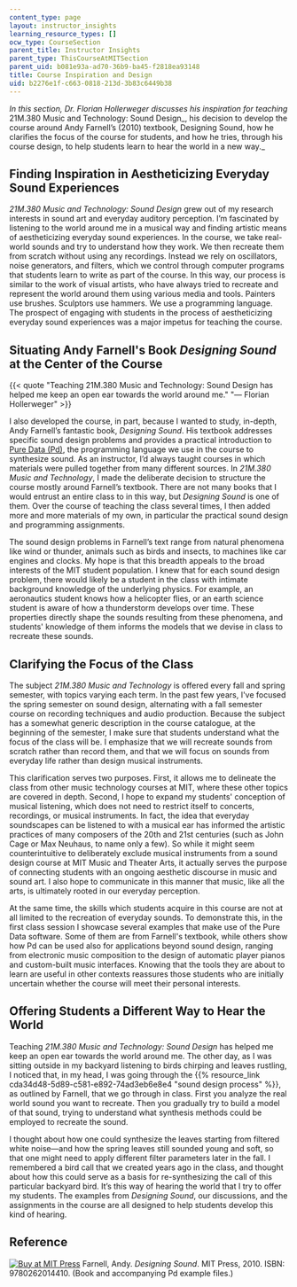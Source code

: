 ```yaml
---
content_type: page
layout: instructor_insights
learning_resource_types: []
ocw_type: CourseSection
parent_title: Instructor Insights
parent_type: ThisCourseAtMITSection
parent_uid: b081e93a-ad70-36b9-ba45-f2818ea93148
title: Course Inspiration and Design
uid: b2276e1f-c663-0818-213d-3b83c6449b38
---
```


_In this section, Dr. Florian Hollerweger discusses his inspiration for teaching_ 21M.380 Music and Technology: Sound Design_, his decision to develop the course around Andy Farnell’s (2010) textbook, Designing Sound, how he clarifies the focus of the course for students, and how he tries, through his course design, to help students learn to hear the world in a new way._

Finding Inspiration in Aestheticizing Everyday Sound Experiences
----------------------------------------------------------------

_21M.380 Music and Technology: Sound Design_ grew out of my research interests in sound art and everyday auditory perception. I’m fascinated by listening to the world around me in a musical way and finding artistic means of aestheticizing everyday sound experiences. In the course, we take real-world sounds and try to understand how they work. We then recreate them from scratch without using any recordings. Instead we rely on oscillators, noise generators, and filters, which we control through computer programs that students learn to write as part of the course. In this way, our process is similar to the work of visual artists, who have always tried to recreate and represent the world around them using various media and tools. Painters use brushes. Sculptors use hammers. We use a programming language. The prospect of engaging with students in the process of aestheticizing everyday sound experiences was a major impetus for teaching the course.

Situating Andy Farnell's Book _Designing Sound_ at the Center of the Course
---------------------------------------------------------------------------

{{< quote "Teaching 21M.380 Music and Technology: Sound Design has helped me keep an open ear towards the world around me." "— Florian Hollerweger" >}}

I also developed the course, in part, because I wanted to study, in-depth, Andy Farnell’s fantastic book, _Designing Sound_. His textbook addresses specific sound design problems and provides a practical introduction to [Pure Data (Pd)](https://puredata.info/), the programming language we use in the course to synthesize sound. As an instructor, I’d always taught courses in which materials were pulled together from many different sources. In _21M.380 Music and Technology_, I made the deliberate decision to structure the course mostly around Farnell’s textbook. There are not many books that I would entrust an entire class to in this way, but _Designing Sound_ is one of them. Over the course of teaching the class several times, I then added more and more materials of my own, in particular the practical sound design and programming assignments.

The sound design problems in Farnell’s text range from natural phenomena like wind or thunder, animals such as birds and insects, to machines like car engines and clocks. My hope is that this breadth appeals to the broad interests of the MIT student population. I knew that for each sound design problem, there would likely be a student in the class with intimate background knowledge of the underlying physics. For example, an aeronautics student knows how a helicopter flies, or an earth science student is aware of how a thunderstorm develops over time. These properties directly shape the sounds resulting from these phenomena, and students' knowledge of them informs the models that we devise in class to recreate these sounds.

Clarifying the Focus of the Class
---------------------------------

The subject _21M.380 Music and Technology_ is offered every fall and spring semester, with topics varying each term. In the past few years, I've focused the spring semester on sound design, alternating with a fall semester course on recording techniques and audio production. Because the subject has a somewhat generic description in the course catalogue, at the beginning of the semester, I make sure that students understand what the focus of the class will be. I emphasize that we will recreate sounds from scratch rather than record them, and that we will focus on sounds from everyday life rather than design musical instruments.

This clarification serves two purposes. First, it allows me to delineate the class from other music technology courses at MIT, where these other topics are covered in depth. Second, I hope to expand my students' conception of musical listening, which does not need to restrict itself to concerts, recordings, or musical instruments. In fact, the idea that everyday soundscapes can be listened to with a musical ear has informed the artistic practices of many composers of the 20th and 21st centuries (such as John Cage or Max Neuhaus, to name only a few). So while it might seem counterintuitive to deliberately exclude musical instruments from a sound design course at MIT Music and Theater Arts, it actually serves the purpose of connecting students with an ongoing aesthetic discourse in music and sound art. I also hope to communicate in this manner that music, like all the arts, is ultimately rooted in our everyday perception.

At the same time, the skills which students acquire in this course are not at all limited to the recreation of everyday sounds. To demonstrate this, in the first class session I showcase several examples that make use of the Pure Data software. Some of them are from Farnell's textbook, while others show how Pd can be used also for applications beyond sound design, ranging from electronic music composition to the design of automatic player pianos and custom-built music interfaces. Knowing that the tools they are about to learn are useful in other contexts reassures those students who are initially uncertain whether the course will meet their personal interests.

Offering Students a Different Way to Hear the World
---------------------------------------------------

Teaching _21M.380 Music and Technology: Sound Design_ has helped me keep an open ear towards the world around me. The other day, as I was sitting outside in my backyard listening to birds chirping and leaves rustling, I noticed that, in my head, I was going through the {{% resource_link cda34d48-5d89-c581-e892-74ad3eb6e8e4 "sound design process" %}}, as outlined by Farnell, that we go through in class. First you analyze the real world sound you want to recreate. Then you gradually try to build a model of that sound, trying to understand what synthesis methods could be employed to recreate the sound.

I thought about how one could synthesize the leaves starting from filtered white noise—and how the spring leaves still sounded young and soft, so that one might need to apply different filter parameters later in the fall. I remembered a bird call that we created years ago in the class, and thought about how this could serve as a basis for re-synthesizing the call of this particular backyard bird. It’s this way of hearing the world that I try to offer my students. The examples from _Designing Sound_, our discussions, and the assignments in the course are all designed to help students develop this kind of hearing.

Reference
---------

[![Buy at MIT Press](/images/mp_logo.gif)](https://mitpress.mit.edu/9780262014410) Farnell, Andy. _Designing Sound_. MIT Press, 2010. ISBN: 9780262014410. (Book and accompanying Pd example files.)